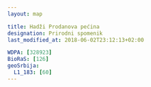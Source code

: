 ```yaml
---
layout: map

title: Hadži Prodanova pećina
designation: Prirodni spomenik
last_modified_at: 2018-06-02T23:12:13+02:00

WDPA: [328923]
BioRaS: [126]
geoSrbija:
  L1_183: [60]
---
```

